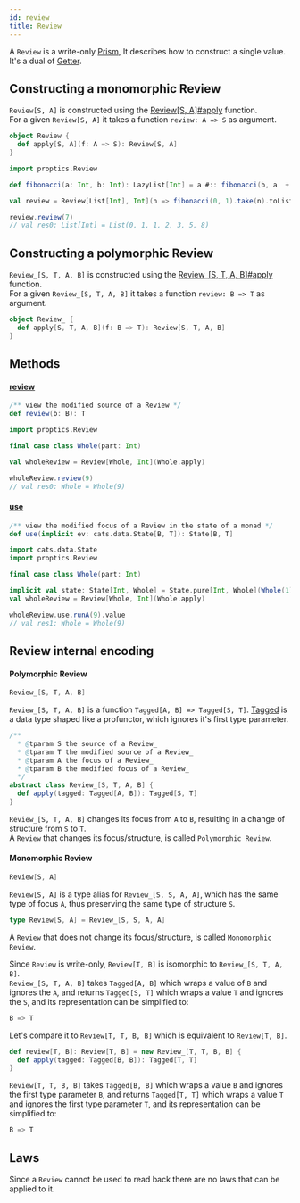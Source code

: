 ```yaml
---
id: review
title: Review
---
```


A `Review` is a write-only [Prism](prism.md), It
describes how to construct a single value. It's a dual of [Getter](getter.md).<br/>

## Constructing a monomorphic Review

`Review[S, A]` is constructed using the <a href="../../api/proptics/Review$">Review[S, A]#apply</a> function.</br>
For a given `Review[S, A]` it takes a function `review: A => S` as argument.

```scala
object Review {
  def apply[S, A](f: A => S): Review[S, A]
}
```
```scala
import proptics.Review

def fibonacci(a: Int, b: Int): LazyList[Int] = a #:: fibonacci(b, a  + b)

val review = Review[List[Int], Int](n => fibonacci(0, 1).take(n).toList)

review.review(7)
// val res0: List[Int] = List(0, 1, 1, 2, 3, 5, 8)
```

## Constructing a polymorphic Review

`Review_[S, T, A, B]` is constructed using the <a href="../../api/proptics/Review_$">Review_[S, T, A, B]#apply</a> function.</br>
For a given `Review_[S, T, A, B]` it takes a function `review: B => T` as argument.

```scala
object Review_ {
  def apply[S, T, A, B](f: B => T): Review[S, T, A, B]
}
```

## Methods

#### [review](../../api/proptics/Review_.html#review(b:B):T)

```scala
/** view the modified source of a Review */
def review(b: B): T
```

```scala
import proptics.Review

final case class Whole(part: Int)

val wholeReview = Review[Whole, Int](Whole.apply)

wholeReview.review(9)
// val res0: Whole = Whole(9)
```

#### [use](../../api/proptics/Review_.html#use(implicitev:cats.data.State[B,T]):cats.data.State[B,T])

```scala
/** view the modified focus of a Review in the state of a monad */
def use(implicit ev: cats.data.State[B, T]): State[B, T]
```

```scala
import cats.data.State
import proptics.Review

final case class Whole(part: Int)

implicit val state: State[Int, Whole] = State.pure[Int, Whole](Whole(1))
val wholeReview = Review[Whole, Int](Whole.apply)

wholeReview.use.runA(9).value
// val res1: Whole = Whole(9)
```

## Review internal encoding

#### Polymorphic Review

```scala
Review_[S, T, A, B]
```

`Review_[S, T, A, B]` is a function `Tagged[A, B] => Tagged[S, T]`. [Tagged](../data-types/tagged.md) is a data type shaped like a profunctor, which ignores it's first type parameter.

```scala
/**
  * @tparam S the source of a Review_
  * @tparam T the modified source of a Review_
  * @tparam A the focus of a Review_
  * @tparam B the modified focus of a Review_
  */
abstract class Review_[S, T, A, B] {
  def apply(tagged: Tagged[A, B]): Tagged[S, T]
}
```

`Review_[S, T, A, B]` changes its focus from `A` to `B`, resulting in a change of structure from `S` to `T`.</br>
 A `Review` that changes its focus/structure, is called `Polymorphic Review`.
 
 #### Monomorphic Review
 
```scala
Review[S, A]
```

`Review[S, A]` is a type alias for `Review_[S, S, A, A]`, which has the same type of focus `A`, thus preserving the same type of structure `S`.

```scala
type Review[S, A] = Review_[S, S, A, A]
``` 

A `Review` that does not change its focus/structure, is called `Monomorphic Review`.

Since `Review` is write-only, `Review[T, B]` is isomorphic to `Review_[S, T, A, B]`.</br>
`Review_[S, T, A, B]` takes `Tagged[A, B]` which wraps a value of `B` and  ignores the `A`, and returns `Tagged[S, T]` 
 which wraps a value `T` and ignores the `S`,  and its representation can be simplified to:

```scala
B => T
```
Let's compare it to `Review[T, T, B, B]` which is equivalent to `Review[T, B]`.</br> 

```scala
def review[T, B]: Review[T, B] = new Review_[T, T, B, B] {
  def apply(tagged: Tagged[B, B]): Tagged[T, T] 
}
```

`Review[T, T, B, B]` takes `Tagged[B, B]` which wraps a value `B` and  ignores the first type parameter `B`, and returns `Tagged[T, T]` which wraps a value `T` and ignores the first type parameter `T`, 
and its representation can be simplified to:

```scala
B => T
```

## Laws

Since a `Review` cannot be used to read back there are no laws that can be applied to it.
